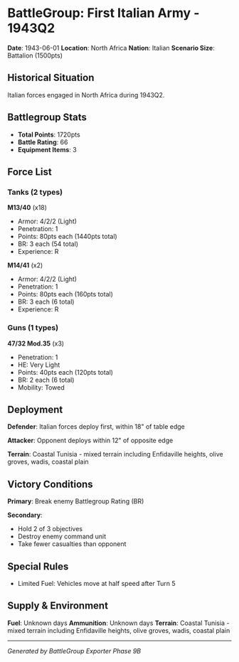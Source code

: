 # BattleGroup: First Italian Army - 1943Q2

**Date**: 1943-06-01
**Location**: North Africa
**Nation**: Italian
**Scenario Size**: Battalion (1500pts)

## Historical Situation

Italian forces engaged in North Africa during 1943Q2.

## Battlegroup Stats

- **Total Points**: 1720pts
- **Battle Rating**: 66
- **Equipment Items**: 3

## Force List

### Tanks (2 types)

**M13/40** (x18)
- Armor: 4/2/2 (Light)
- Penetration: 1
- Points: 80pts each (1440pts total)
- BR: 3 each (54 total)
- Experience: R

**M14/41** (x2)
- Armor: 4/2/2 (Light)
- Penetration: 1
- Points: 80pts each (160pts total)
- BR: 3 each (6 total)
- Experience: R

### Guns (1 types)

**47/32 Mod.35** (x3)
- Penetration: 1
- HE: Very Light
- Points: 40pts each (120pts total)
- BR: 2 each (6 total)
- Mobility: Towed


## Deployment

**Defender**: Italian forces deploy first, within 18" of table edge

**Attacker**: Opponent deploys within 12" of opposite edge

**Terrain**: Coastal Tunisia - mixed terrain including Enfidaville heights, olive groves, wadis, coastal plain

## Victory Conditions

**Primary**: Break enemy Battlegroup Rating (BR)

**Secondary**:
- Hold 2 of 3 objectives
- Destroy enemy command unit
- Take fewer casualties than opponent

## Special Rules

- Limited Fuel: Vehicles move at half speed after Turn 5

## Supply & Environment

**Fuel**: Unknown days
**Ammunition**: Unknown days
**Terrain**: Coastal Tunisia - mixed terrain including Enfidaville heights, olive groves, wadis, coastal plain

---

*Generated by BattleGroup Exporter Phase 9B*
